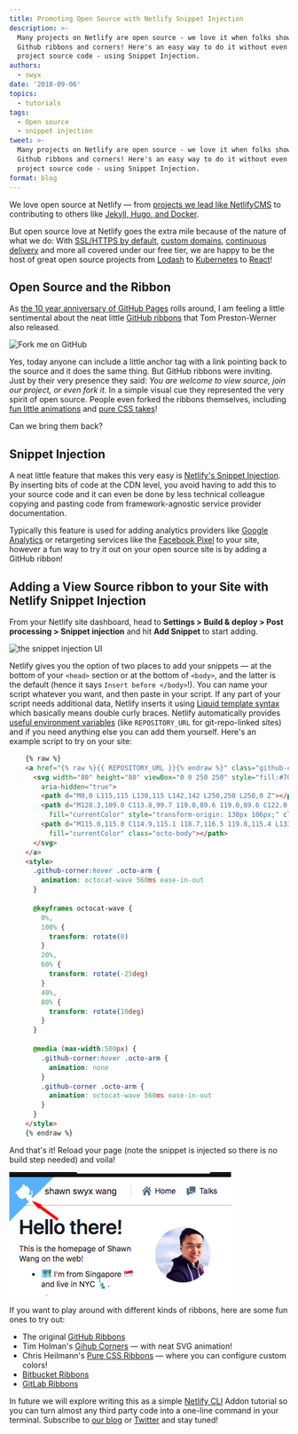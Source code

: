 ```yaml
---
title: Promoting Open Source with Netlify Snippet Injection
description: >-
  Many projects on Netlify are open source - we love it when folks show off with
  Github ribbons and corners! Here's an easy way to do it without even touching
  project source code - using Snippet Injection.
authors:
  - swyx
date: '2018-09-06'
topics:
  - tutorials
tags:
  - Open source
  - snippet injection
tweet: >-
  Many projects on Netlify are open source - we love it when folks show off with
  Github ribbons and corners! Here's an easy way to do it without even touching
  project source code - using Snippet Injection.
format: blog
---
```

We love open source at Netlify — from [projects we lead like NetlifyCMS](https://github.com/netlify) to contributing to others like [Jekyll, Hugo, and Docker](https://www.netlify.com/open-source/).

But open source love at Netlify goes the extra mile because of the nature of what we do: With [SSL/HTTPS by default](https://www.netlify.com/docs/ssl/), [custom domains](https://www.netlify.com/docs/custom-domains/), [continuous delivery](https://www.netlify.com/docs/continuous-deployment/) and more all covered under our free tier, we are happy to be the host of great open source projects from [Lodash](https://lodash.com/) to [Kubernetes](https://kubernetes.io/) to [React](https://reactjs.org/)!

Open Source and the Ribbon
--------------------------

As [the 10 year anniversary of GitHub Pages](https://blog.github.com/2008-12-18-github-pages/) rolls around, I am feeling a little sentimental about the neat little [GitHub ribbons](https://blog.github.com/2008-12-19-github-ribbons/) that Tom Preston-Werner also released.

![Fork me on GitHub](https://s3.amazonaws.com/github/ribbons/forkme_left_red_aa0000.png)

Yes, today anyone can include a little anchor tag with a link pointing back to the source and it does the same thing. But GitHub ribbons were inviting. Just by their very presence they said: _You are welcome to view source, join our project, or even fork it_. In a simple visual cue they represented the very spirit of open source. People even forked the ribbons themselves, including [fun little animations](http://tholman.com/github-corners/) and [pure CSS takes](https://codepo8.github.io/css-fork-on-github-ribbon/)!

Can we bring them back?

Snippet Injection
-----------------

A neat little feature that makes this very easy is [Netlify's Snippet Injection](https://www.netlify.com/docs/inject-analytics-snippets/). By inserting bits of code at the CDN level, you avoid having to add this to your source code and it can even be done by less technical colleague copying and pasting code from framework-agnostic service provider documentation.

Typically this feature is used for adding analytics providers like [Google Analytics](https://analytics.google.com/analytics/web/) or retargeting services like the [Facebook Pixel](https://developers.facebook.com/docs/facebook-pixel/pixel-with-ads/website-custom-audiences/) to your site, however a fun way to try it out on your open source site is by adding a GitHub ribbon!

Adding a View Source ribbon to your Site with Netlify Snippet Injection
-----------------------------------------------------------------------

From your Netlify site dashboard, head to **Settings > Build & deploy > Post processing > Snippet injection** and hit **Add Snippet** to start adding.

![the snippet injection UI](https://user-images.githubusercontent.com/6764957/45106752-13b3cb80-b16a-11e8-8f6c-1a56ca4aa52c.png)

Netlify gives you the option of two places to add your snippets — at the bottom of your `<head>` section or at the bottom of `<body>`, and the latter is the default (hence it says `Insert before </body>`!). You can name your script whatever you want, and then paste in your script. If any part of your script needs additional data, Netlify inserts it using [Liquid template syntax](https://github.com/Shopify/liquid) which basically means double curly braces. Netlify automatically provides [useful environment variables](https://www.netlify.com/docs/continuous-deployment/#build-environment-variables) (like `REPOSITORY_URL` for git-repo-linked sites) and if you need anything else you can add them yourself. Here's an example script to try on your site:

```html
    {% raw %}
    <a href="{% raw %}{{ REPOSITORY_URL }}{% endraw %}" class="github-corner" aria-label="View source on Github">
      <svg width="80" height="80" viewBox="0 0 250 250" style="fill:#70B7FD; color:#fff; position: absolute; top: 0; border: 0; left: 0; transform: scale(-1, 1); z-index: 999"
        aria-hidden="true">
        <path d="M0,0 L115,115 L130,115 L142,142 L250,250 L250,0 Z"></path>
        <path d="M128.3,109.0 C113.8,99.7 119.0,89.6 119.0,89.6 C122.0,82.7 120.5,78.6 120.5,78.6 C119.2,72.0 123.4,76.3 123.4,76.3 C127.3,80.9 125.5,87.3 125.5,87.3 C122.9,97.6 130.6,101.9 134.4,103.2"
          fill="currentColor" style="transform-origin: 130px 106px;" class="octo-arm"></path>
        <path d="M115.0,115.0 C114.9,115.1 118.7,116.5 119.8,115.4 L133.7,101.6 C136.9,99.2 139.9,98.4 142.2,98.6 C133.8,88.0 127.5,74.4 143.8,58.0 C148.5,53.4 154.0,51.2 159.7,51.0 C160.3,49.4 163.2,43.6 171.4,40.1 C171.4,40.1 176.1,42.5 178.8,56.2 C183.1,58.6 187.2,61.8 190.9,65.4 C194.5,69.0 197.7,73.2 200.1,77.6 C213.8,80.2 216.3,84.9 216.3,84.9 C212.7,93.1 206.9,96.0 205.4,96.6 C205.1,102.4 203.0,107.8 198.3,112.5 C181.9,128.9 168.3,122.5 157.7,114.1 C157.9,116.9 156.7,120.9 152.7,124.9 L141.0,136.5 C139.8,137.7 141.6,141.9 141.8,141.8 Z"
          fill="currentColor" class="octo-body"></path>
      </svg>
    </a>
    <style>
      .github-corner:hover .octo-arm {
        animation: octocat-wave 560ms ease-in-out
      }

      @keyframes octocat-wave {
        0%,
        100% {
          transform: rotate(0)
        }
        20%,
        60% {
          transform: rotate(-25deg)
        }
        40%,
        80% {
          transform: rotate(10deg)
        }
      }

      @media (max-width:500px) {
        .github-corner:hover .octo-arm {
          animation: none
        }
        .github-corner .octo-arm {
          animation: octocat-wave 560ms ease-in-out
        }
      }
    </style>
    {% endraw %}
```

And that's it! Reload your page (note the snippet is injected so there is no build step needed) and voila!

![It works!](/v3/img/blog/traignel.png)

If you want to play around with different kinds of ribbons, here are some fun ones to try out:

*   The original [GitHub Ribbons](https://blog.github.com/2008-12-19-github-ribbons/)
*   Tim Holman's [Gihub Corners](http://tholman.com/github-corners/) — with neat SVG animation!
*   Chris Heilmann's [Pure CSS Ribbons](https://codepo8.github.io/css-fork-on-github-ribbon/) — where you can configure custom colors!
*   [Bitbucket Ribbons](https://bitbucket.org/zgramana/bitbucket-ribbons)
*   [GitLab Ribbons](https://gitlab.com/seanwasere/fork-me-on-gitlab)

In future we will explore writing this as a simple [Netlify CLI](https://github.com/netlify/cli) Addon tutorial so you can turn almost any third party code into a one-line command in your terminal. Subscribe to [our blog](https://www.netlify.com/blog/#newsletter) or [Twitter](https://twitter.com/netlify) and stay tuned!